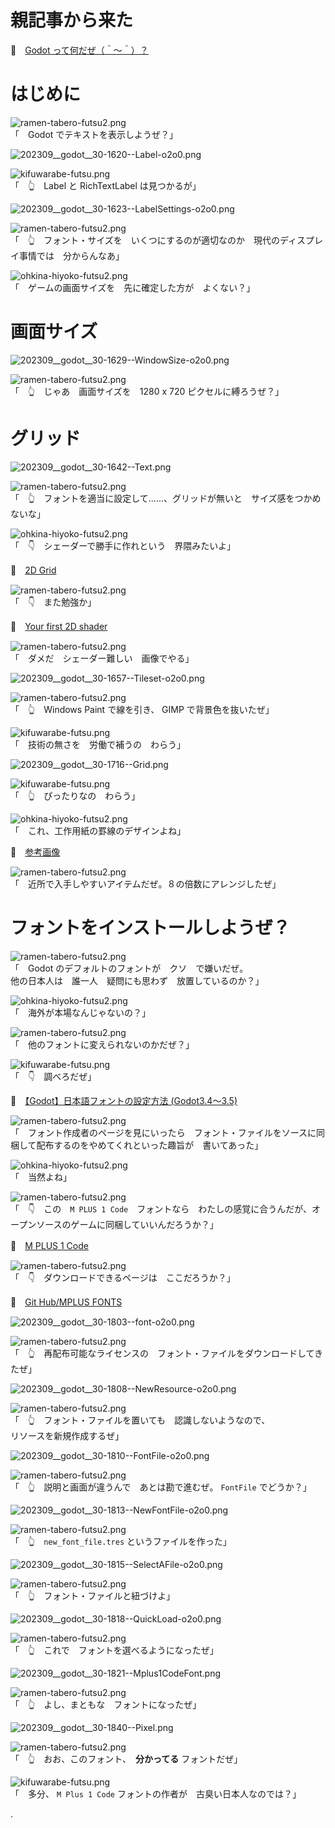 # 親記事から来た

📖　[Godot って何だぜ（＾～＾）？](https://crieit.net/posts/Godot-65115761b6a17)  

# はじめに

![ramen-tabero-futsu2.png](https://crieit.now.sh/upload_images/d27ea8dcfad541918d9094b9aed83e7d61daf8532bbbe.png)  
「　Godot でテキストを表示しようぜ？」  

![202309__godot__30-1620--Label-o2o0.png](https://crieit.now.sh/upload_images/cf0abb291bf583d88021459e0d1f792e6517cc80c0db5.png)  

![kifuwarabe-futsu.png](https://crieit.now.sh/upload_images/beaf94b260ae2602ca8cf7f5bbc769c261daf8686dbda.png)  
「　👆　Label と RichTextLabel は見つかるが」  

![202309__godot__30-1623--LabelSettings-o2o0.png](https://crieit.now.sh/upload_images/b38b42c9f5e773bd178196f16df1a6146517cd3af1321.png)  

![ramen-tabero-futsu2.png](https://crieit.now.sh/upload_images/d27ea8dcfad541918d9094b9aed83e7d61daf8532bbbe.png)  
「　👆　フォント・サイズを　いくつにするのが適切なのか　現代のディスプレイ事情では　分からんなあ」  

![ohkina-hiyoko-futsu2.png](https://crieit.now.sh/upload_images/96fb09724c3ce40ee0861a0fd1da563d61daf8a09d9bc.png)  
「　ゲームの画面サイズを　先に確定した方が　よくない？」  

# 画面サイズ

![202309__godot__30-1629--WindowSize-o2o0.png](https://crieit.now.sh/upload_images/a55091fedf78d07ad31cdee47b7ee36a6517d005e4039.png)  

![ramen-tabero-futsu2.png](https://crieit.now.sh/upload_images/d27ea8dcfad541918d9094b9aed83e7d61daf8532bbbe.png)  
「　👆　じゃあ　画面サイズを　1280 x 720 ピクセルに縛ろうぜ？」  

# グリッド

![202309__godot__30-1642--Text.png](https://crieit.now.sh/upload_images/1d17ee24775cd63ffe7e5bc10b5cc8086517d18b7604b.png)  

![ramen-tabero-futsu2.png](https://crieit.now.sh/upload_images/d27ea8dcfad541918d9094b9aed83e7d61daf8532bbbe.png)  
「　👆　フォントを適当に設定して……、グリッドが無いと　サイズ感をつかめないな」  

![ohkina-hiyoko-futsu2.png](https://crieit.now.sh/upload_images/96fb09724c3ce40ee0861a0fd1da563d61daf8a09d9bc.png)  
「　👇　シェーダーで勝手に作れという　界隈みたいよ」  

📖　[2D Grid](https://godotshaders.com/shader/2d-grids/)  

![ramen-tabero-futsu2.png](https://crieit.now.sh/upload_images/d27ea8dcfad541918d9094b9aed83e7d61daf8532bbbe.png)  
「　👇　また勉強か」  

📖　[Your first 2D shader](https://docs.godotengine.org/ja/4.x/tutorials/shaders/your_first_shader/your_first_2d_shader.html)  

![ramen-tabero-futsu2.png](https://crieit.now.sh/upload_images/d27ea8dcfad541918d9094b9aed83e7d61daf8532bbbe.png)  
「　ダメだ　シェーダー難しい　画像でやる」  

![202309__godot__30-1657--Tileset-o2o0.png](https://crieit.now.sh/upload_images/89f2e6b989ae2b0c7ba631e030520e886517d8169440f.png)  

![ramen-tabero-futsu2.png](https://crieit.now.sh/upload_images/d27ea8dcfad541918d9094b9aed83e7d61daf8532bbbe.png)  
「　👆　Windows Paint で線を引き、 GIMP で背景色を抜いたぜ」  

![kifuwarabe-futsu.png](https://crieit.now.sh/upload_images/beaf94b260ae2602ca8cf7f5bbc769c261daf8686dbda.png)  
「　技術の無さを　労働で補うの　わらう」  

![202309__godot__30-1716--Grid.png](https://crieit.now.sh/upload_images/890cd8fd2b965a8f1d2d238efcd3ff496517d96223e6d.png)  

![kifuwarabe-futsu.png](https://crieit.now.sh/upload_images/beaf94b260ae2602ca8cf7f5bbc769c261daf8686dbda.png)  
「　👆　ぴったりなの　わらう」  

![ohkina-hiyoko-futsu2.png](https://crieit.now.sh/upload_images/96fb09724c3ce40ee0861a0fd1da563d61daf8a09d9bc.png)  
「　これ、工作用紙の罫線のデザインよね」  

📖　[参考画像](https://www.bing.com/images/search?q=工作用紙&form=HDRSC3&first=1)  

![ramen-tabero-futsu2.png](https://crieit.now.sh/upload_images/d27ea8dcfad541918d9094b9aed83e7d61daf8532bbbe.png)  
「　近所で入手しやすいアイテムだぜ。８の倍数にアレンジしたぜ」  

# フォントをインストールしようぜ？

![ramen-tabero-futsu2.png](https://crieit.now.sh/upload_images/d27ea8dcfad541918d9094b9aed83e7d61daf8532bbbe.png)  
「　Godot のデフォルトのフォントが　クソ　で嫌いだぜ。  
他の日本人は　誰一人　疑問にも思わず　放置しているのか？」  

![ohkina-hiyoko-futsu2.png](https://crieit.now.sh/upload_images/96fb09724c3ce40ee0861a0fd1da563d61daf8a09d9bc.png)  
「　海外が本場なんじゃないの？」  

![ramen-tabero-futsu2.png](https://crieit.now.sh/upload_images/d27ea8dcfad541918d9094b9aed83e7d61daf8532bbbe.png)  
「　他のフォントに変えられないのかだぜ？」  

![kifuwarabe-futsu.png](https://crieit.now.sh/upload_images/beaf94b260ae2602ca8cf7f5bbc769c261daf8686dbda.png)  
「　👇　調べろだぜ」  

📖　[【Godot】日本語フォントの設定方法 (Godot3.4〜3.5)](https://2dgames.jp/godot-font-resourse/)  

![ramen-tabero-futsu2.png](https://crieit.now.sh/upload_images/d27ea8dcfad541918d9094b9aed83e7d61daf8532bbbe.png)  
「　フォント作成者のページを見にいったら　フォント・ファイルをソースに同梱して配布するのをやめてくれといった趣旨が　書いてあった」  

![ohkina-hiyoko-futsu2.png](https://crieit.now.sh/upload_images/96fb09724c3ce40ee0861a0fd1da563d61daf8a09d9bc.png)  
「　当然よね」  

![ramen-tabero-futsu2.png](https://crieit.now.sh/upload_images/d27ea8dcfad541918d9094b9aed83e7d61daf8532bbbe.png)  
「　👇　この　`M PLUS 1 Code`　フォントなら　わたしの感覚に合うんだが、オープンソースのゲームに同梱していいんだろうか？」  

📖　[M PLUS 1 Code](https://mplusfonts.github.io/)  

![ramen-tabero-futsu2.png](https://crieit.now.sh/upload_images/d27ea8dcfad541918d9094b9aed83e7d61daf8532bbbe.png)  
「　👇　ダウンロードできるページは　ここだろうか？」  

📖　[Git Hub/MPLUS FONTS](https://github.com/coz-m/MPLUS_FONTS/tree/master/fonts/otf)  

![202309__godot__30-1803--font-o2o0.png](https://crieit.now.sh/upload_images/72bdf3541e97c48a4406157c48ebee256517e4d01bc59.png)  

![ramen-tabero-futsu2.png](https://crieit.now.sh/upload_images/d27ea8dcfad541918d9094b9aed83e7d61daf8532bbbe.png)  
「　👆　再配布可能なライセンスの　フォント・ファイルをダウンロードしてきたぜ」  

![202309__godot__30-1808--NewResource-o2o0.png](https://crieit.now.sh/upload_images/0f4e4b247b39448f3d77cbabc81d426a6517e5bcb0b05.png)  

![ramen-tabero-futsu2.png](https://crieit.now.sh/upload_images/d27ea8dcfad541918d9094b9aed83e7d61daf8532bbbe.png)  
「　👆　フォント・ファイルを置いても　認識しないようなので、  
リソースを新規作成するぜ」  

![202309__godot__30-1810--FontFile-o2o0.png](https://crieit.now.sh/upload_images/8c09021e7a311b0c954395e2648fc96a6517e6357bfb0.png)  

![ramen-tabero-futsu2.png](https://crieit.now.sh/upload_images/d27ea8dcfad541918d9094b9aed83e7d61daf8532bbbe.png)  
「　👆　説明と画面が違うんで　あとは勘で進むぜ。 `FontFile` でどうか？」  

![202309__godot__30-1813--NewFontFile-o2o0.png](https://crieit.now.sh/upload_images/8794e1e8cd299f36bed98d81d922cf1c6517e6cef1b02.png)  

![ramen-tabero-futsu2.png](https://crieit.now.sh/upload_images/d27ea8dcfad541918d9094b9aed83e7d61daf8532bbbe.png)  
「　👆　`new_font_file.tres` というファイルを作った」  

![202309__godot__30-1815--SelectAFile-o2o0.png](https://crieit.now.sh/upload_images/52e16df39534b864823ea747a794bfc76517e770594cf.png)  

![ramen-tabero-futsu2.png](https://crieit.now.sh/upload_images/d27ea8dcfad541918d9094b9aed83e7d61daf8532bbbe.png)  
「　👆　フォント・ファイルと紐づけよ」  

![202309__godot__30-1818--QuickLoad-o2o0.png](https://crieit.now.sh/upload_images/348ad9a32beec66aaf4435bd74e149ce6517e817d3033.png)  

![ramen-tabero-futsu2.png](https://crieit.now.sh/upload_images/d27ea8dcfad541918d9094b9aed83e7d61daf8532bbbe.png)  
「　👆　これで　フォントを選べるようになったぜ」  

![202309__godot__30-1821--Mplus1CodeFont.png](https://crieit.now.sh/upload_images/a896b46925cd8b0dd952c4d2a8217efc6517e8c87c5f5.png)  

![ramen-tabero-futsu2.png](https://crieit.now.sh/upload_images/d27ea8dcfad541918d9094b9aed83e7d61daf8532bbbe.png)  
「　👆　よし、まともな　フォントになったぜ」  

![202309__godot__30-1840--Pixel.png](https://crieit.now.sh/upload_images/00fa1a296be3dabe90d96d6df40f88eb6517ed355ba68.png)  

![ramen-tabero-futsu2.png](https://crieit.now.sh/upload_images/d27ea8dcfad541918d9094b9aed83e7d61daf8532bbbe.png)  
「　👆　おお、このフォント、　**分かってる** フォントだぜ」  

![kifuwarabe-futsu.png](https://crieit.now.sh/upload_images/beaf94b260ae2602ca8cf7f5bbc769c261daf8686dbda.png)  
「　多分、 `M Plus 1 Code` フォントの作者が　古臭い日本人なのでは？」  


.